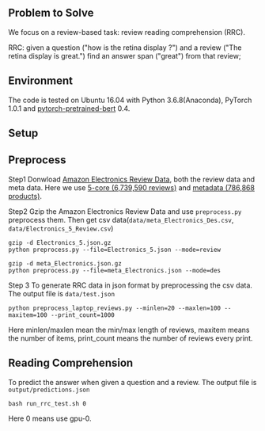 ## Problem to Solve
We focus on a review-based task: review reading comprehension (RRC).

RRC: given a question ("how is the retina display ?") and a review ("The retina display is great.") find an answer span ("great") from that review;

## Environment
The code is tested on Ubuntu 16.04 with Python 3.6.8(Anaconda), PyTorch 1.0.1 and [pytorch-pretrained-bert](https://github.com/huggingface/pytorch-pretrained-BERT) 0.4. 

## Setup
## Preprocess
Step1 Donwload [Amazon Electronics Review Data](https://nijianmo.github.io/amazon/index.html), both the review data and meta data. Here we use [5-core (6,739,590 reviews)](http://deepyeti.ucsd.edu/jianmo/amazon/categoryFilesSmall/Electronics_5.json.gz) and [metadata (786,868 products)](https://forms.gle/A8hBfPxKkKGFCP238).

Step2 Gzip the Amazon Electronics Review Data and use `preprocess.py` preprocess them. Then get csv data(`data/meta_Electronics_Des.csv`, `data/Electronics_5_Review.csv`)
```
gzip -d Electronics_5.json.gz
python preprocess.py --file=Electronics_5.json --mode=review

gzip -d meta_Electronics.json.gz
python preprocess.py --file=meta_Electronics.json --mode=des
```

Step 3 To generate RRC data in json format by preprocessing the csv data. The output file is `data/test.json`
```
python preprocess_laptop_reviews.py --minlen=20 --maxlen=100 --maxitem=100 --print_count=1000
```
Here minlen/maxlen mean the min/max length of reviews, maxitem means the number of items, print_count means the number of reviews every print.

## Reading Comprehension
To predict the answer when given a question and a review. The output file is `output/predictions.json`
```
bash run_rrc_test.sh 0
```
Here 0 means use gpu-0.
